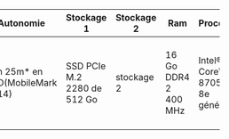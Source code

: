 <table style="margin-left: -21em;margin-right: -21em;">
  <thead>
    <tr>
      <th>Modèle</th>
      <th>Autonomie</th>
      <th>Stockage 1</th>
      <th>Stockage 2</th>
      <th>Ram</th>
      <th>Processeur</th>
      <th>Ecran</th>
      <th>Prix</th>
      <th>OS</th>
      <th>Carte graphique</th>
      <th>Port écran</th>
      <th>Thunderbolt</th>
      <th>Coupons</th>
    </tr>
  </thead>
  <tbody>
    <tr>
      <th>
        <a href="https://www.dell.com/fr-fr/shop/laptops/nouveau-syst%C3%A8me-2-en-1-15/spd/xps-15-9575-2-in-1-laptop">XPS 15 2-en-1</a>
      </th>
      <td>15h 25m* en FHD(MobileMark 2014)</td>
      <td>SSD PCIe M.2 2280 de 512 Go</td>
      <td>stockage 2</td>
      <td>16 Go DDR4 2 400 MHz</td>
      <td>Intel® Core™ i7-8705G de 8e génération</td>
      <td>Écran 15,6" 4K Ultra HD (3 840 x 2 160) InfinityEdge antireflet tactile</td>
      <td>mini : 1799,11 € TTC sans livraison</td>
      <td>Windows 10 Famille 64 bits</td>
      <td>Radeon™ RX Vega M GL avec 4 Go HBM2</td>
      <td>DisplayPort</td>
      <td>2x Thunderbolt 3 (4x PCI 3e génération)</td>
      <td>SAVE10 (10% fin 3 oct)</td>
    </tr>
  </tbody>
</table>
